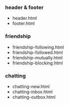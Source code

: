 ### header & footer
* header.html
* footer.html


### friendship
* friendship-following.html
* friendship-followed.html
* friendship-mutually.html
* friendship-blocking.html


### chatting
* chatting-new.html
* chatting-inbox.html
* chatting-outbox.html
